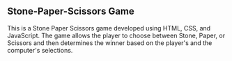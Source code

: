 <h2> Stone-Paper-Scissors Game </h2>

This is a Stone Paper Scissors game developed using HTML, CSS, and JavaScript. The game allows the player to choose between Stone, Paper, or Scissors and then determines the winner based on the player's and the computer's selections.
